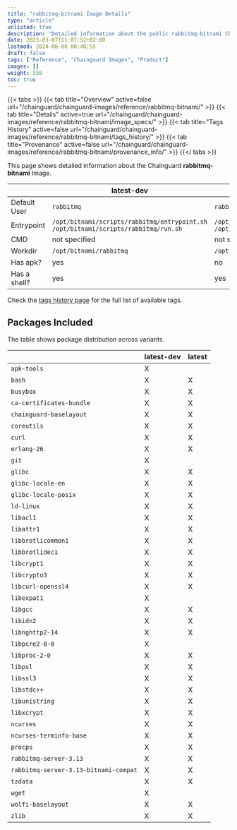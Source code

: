 ```yaml
---
title: "rabbitmq-bitnami Image Details"
type: "article"
unlisted: true
description: "Detailed information about the public rabbitmq-bitnami Chainguard Image."
date: 2023-03-07T11:07:52+02:00
lastmod: 2024-06-08 00:48:55
draft: false
tags: ["Reference", "Chainguard Images", "Product"]
images: []
weight: 550
toc: true
---
```


{{< tabs >}}
{{< tab title="Overview" active=false url="/chainguard/chainguard-images/reference/rabbitmq-bitnami/" >}}
{{< tab title="Details" active=true url="/chainguard/chainguard-images/reference/rabbitmq-bitnami/image_specs/" >}}
{{< tab title="Tags History" active=false url="/chainguard/chainguard-images/reference/rabbitmq-bitnami/tags_history/" >}}
{{< tab title="Provenance" active=false url="/chainguard/chainguard-images/reference/rabbitmq-bitnami/provenance_info/" >}}
{{</ tabs >}}

This page shows detailed information about the Chainguard **rabbitmq-bitnami** Image.

|              | latest-dev                                                                         | latest                                                                             |
|--------------|------------------------------------------------------------------------------------|------------------------------------------------------------------------------------|
| Default User | `rabbitmq`                                                                         | `rabbitmq`                                                                         |
| Entrypoint   | `/opt/bitnami/scripts/rabbitmq/entrypoint.sh /opt/bitnami/scripts/rabbitmq/run.sh` | `/opt/bitnami/scripts/rabbitmq/entrypoint.sh /opt/bitnami/scripts/rabbitmq/run.sh` |
| CMD          | not specified                                                                      | not specified                                                                      |
| Workdir      | `/opt/bitnami/rabbitmq`                                                            | `/opt/bitnami/rabbitmq`                                                            |
| Has apk?     | yes                                                                                | no                                                                                 |
| Has a shell? | yes                                                                                | yes                                                                                |

Check the [tags history page](/chainguard/chainguard-images/reference/rabbitmq-bitnami/tags_history/) for the full list of available tags.

## Packages Included
The table shows package distribution across variants.

|                                       | latest-dev | latest |
|---------------------------------------|------------|--------|
| `apk-tools`                           | X          |        |
| `bash`                                | X          | X      |
| `busybox`                             | X          | X      |
| `ca-certificates-bundle`              | X          | X      |
| `chainguard-baselayout`               | X          | X      |
| `coreutils`                           | X          | X      |
| `curl`                                | X          | X      |
| `erlang-26`                           | X          | X      |
| `git`                                 | X          |        |
| `glibc`                               | X          | X      |
| `glibc-locale-en`                     | X          | X      |
| `glibc-locale-posix`                  | X          | X      |
| `ld-linux`                            | X          | X      |
| `libacl1`                             | X          | X      |
| `libattr1`                            | X          | X      |
| `libbrotlicommon1`                    | X          | X      |
| `libbrotlidec1`                       | X          | X      |
| `libcrypt1`                           | X          | X      |
| `libcrypto3`                          | X          | X      |
| `libcurl-openssl4`                    | X          | X      |
| `libexpat1`                           | X          |        |
| `libgcc`                              | X          | X      |
| `libidn2`                             | X          | X      |
| `libnghttp2-14`                       | X          | X      |
| `libpcre2-8-0`                        | X          |        |
| `libproc-2-0`                         | X          | X      |
| `libpsl`                              | X          | X      |
| `libssl3`                             | X          | X      |
| `libstdc++`                           | X          | X      |
| `libunistring`                        | X          | X      |
| `libxcrypt`                           | X          | X      |
| `ncurses`                             | X          | X      |
| `ncurses-terminfo-base`               | X          | X      |
| `procps`                              | X          | X      |
| `rabbitmq-server-3.13`                | X          | X      |
| `rabbitmq-server-3.13-bitnami-compat` | X          | X      |
| `tzdata`                              | X          | X      |
| `wget`                                | X          |        |
| `wolfi-baselayout`                    | X          | X      |
| `zlib`                                | X          | X      |

